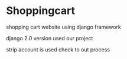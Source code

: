 # Shoppingcart
shopping cart website using django framework

django 2.0 version used our project

strip account is used check to out process

